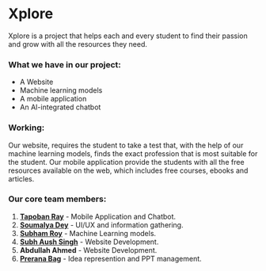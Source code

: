 # Xplore

Xplore is a project that helps each and every student to find their passion and grow with all the resources they need.

### What we have in our project:

- A Website
- Machine learning models
- A mobile application
- An AI-integrated chatbot

### Working:

Our website, requires the student to take a test that, with the help of our machine learning models, finds the exact profession that is most suitable for the student. Our mobile application provide the students with all the free resources available on the web, which includes free courses, ebooks and articles.

### Our core team members:

1. [**Tapoban Ray**](https://www.linkedin.com/in/tapobanray/) - Mobile Application and Chatbot.
2. [**Soumalya Dey**](https://www.linkedin.com/in/soumalya-dey-82949b270/) - UI/UX and information gathering.
3. [**Subham Roy**](https://www.linkedin.com/in/subham-roy-b82b00277/) - Machine Learning models.
4. [**Subh Aush Singh**](https://www.linkedin.com/in/subh-aush-singh-2198512ab/) - Website Development.
5. **Abdullah Ahmed** - Website Development.
6. [**Prerana Bag**](https://www.linkedin.com/in/prerana-bag-511352320/) - Idea represention and PPT management.
